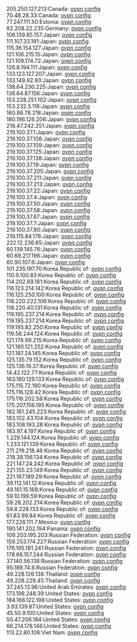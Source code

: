 205.250.127.213:Canada: [ovpn config](vpn/205_250_127_213.ovpn)  
70.48.28.33:Canada: [ovpn config](vpn/70_48_28_33.ovpn)  
77.247.111.50:Estonia: [ovpn config](vpn/77_247_111_50.ovpn)  
82.208.22.235:Germany: [ovpn config](vpn/82_208_22_235.ovpn)  
106.139.85.157:Japan: [ovpn config](vpn/106_139_85_157.ovpn)  
111.107.33.191:Japan: [ovpn config](vpn/111_107_33_191.ovpn)  
115.36.154.127:Japan: [ovpn config](vpn/115_36_154_127.ovpn)  
121.106.215.15:Japan: [ovpn config](vpn/121_106_215_15.ovpn)  
121.109.174.72:Japan: [ovpn config](vpn/121_109_174_72.ovpn)  
126.8.194.111:Japan: [ovpn config](vpn/126_8_194_111.ovpn)  
133.123.127.207:Japan: [ovpn config](vpn/133_123_127_207.ovpn)  
133.149.92.93:Japan: [ovpn config](vpn/133_149_92_93.ovpn)  
138.64.230.225:Japan: [ovpn config](vpn/138_64_230_225.ovpn)  
138.64.87.156:Japan: [ovpn config](vpn/138_64_87_156.ovpn)  
153.228.251.102:Japan: [ovpn config](vpn/153_228_251_102.ovpn)  
153.232.5.118:Japan: [ovpn config](vpn/153_232_5_118.ovpn)  
160.86.78.218:Japan: [ovpn config](vpn/160_86_78_218.ovpn)  
180.196.126.206:Japan: [ovpn config](vpn/180_196_126_206.ovpn)  
218.47.242.251:Japan: [ovpn config](vpn/218_47_242_251.ovpn)  
219.100.37.1:Japan: [ovpn config](vpn/219_100_37_1.ovpn)  
219.100.37.108:Japan: [ovpn config](vpn/219_100_37_108.ovpn)  
219.100.37.109:Japan: [ovpn config](vpn/219_100_37_109.ovpn)  
219.100.37.125:Japan: [ovpn config](vpn/219_100_37_125.ovpn)  
219.100.37.138:Japan: [ovpn config](vpn/219_100_37_138.ovpn)  
219.100.37.19:Japan: [ovpn config](vpn/219_100_37_19.ovpn)  
219.100.37.205:Japan: [ovpn config](vpn/219_100_37_205.ovpn)  
219.100.37.211:Japan: [ovpn config](vpn/219_100_37_211.ovpn)  
219.100.37.213:Japan: [ovpn config](vpn/219_100_37_213.ovpn)  
219.100.37.22:Japan: [ovpn config](vpn/219_100_37_22.ovpn)  
219.100.37.4:Japan: [ovpn config](vpn/219_100_37_4.ovpn)  
219.100.37.50:Japan: [ovpn config](vpn/219_100_37_50.ovpn)  
219.100.37.58:Japan: [ovpn config](vpn/219_100_37_58.ovpn)  
219.100.37.67:Japan: [ovpn config](vpn/219_100_37_67.ovpn)  
219.100.37.7:Japan: [ovpn config](vpn/219_100_37_7.ovpn)  
219.100.37.90:Japan: [ovpn config](vpn/219_100_37_90.ovpn)  
219.115.84.176:Japan: [ovpn config](vpn/219_115_84_176.ovpn)  
222.12.236.65:Japan: [ovpn config](vpn/222_12_236_65.ovpn)  
60.139.145.76:Japan: [ovpn config](vpn/60_139_145_76.ovpn)  
60.69.217.196:Japan: [ovpn config](vpn/60_69_217_196.ovpn)  
60.90.107.6:Japan: [ovpn config](vpn/60_90_107_6.ovpn)  
101.235.197.70:Korea Republic of: [ovpn config](vpn/101_235_197_70.ovpn)  
110.9.100.83:Korea Republic of: [ovpn config](vpn/110_9_100_83.ovpn)  
114.202.69.181:Korea Republic of: [ovpn config](vpn/114_202_69_181.ovpn)  
116.123.214.142:Korea Republic of: [ovpn config](vpn/116_123_214_142.ovpn)  
116.125.250.100:Korea Republic of: [ovpn config](vpn/116_125_250_100.ovpn)  
118.220.222.106:Korea Republic of: [ovpn config](vpn/118_220_222_106.ovpn)  
118.220.40.131:Korea Republic of: [ovpn config](vpn/118_220_40_131.ovpn)  
119.195.237.214:Korea Republic of: [ovpn config](vpn/119_195_237_214.ovpn)  
119.195.237.214:Korea Republic of: [ovpn config](vpn/119_195_237_214.ovpn)  
119.195.82.250:Korea Republic of: [ovpn config](vpn/119_195_82_250.ovpn)  
119.56.244.124:Korea Republic of: [ovpn config](vpn/119_56_244_124.ovpn)  
121.176.99.215:Korea Republic of: [ovpn config](vpn/121_176_99_215.ovpn)  
121.180.121.252:Korea Republic of: [ovpn config](vpn/121_180_121_252.ovpn)  
121.187.24.145:Korea Republic of: [ovpn config](vpn/121_187_24_145.ovpn)  
125.135.79.152:Korea Republic of: [ovpn config](vpn/125_135_79_152.ovpn)  
125.136.19.37:Korea Republic of: [ovpn config](vpn/125_136_19_37.ovpn)  
14.42.122.77:Korea Republic of: [ovpn config](vpn/14_42_122_77.ovpn)  
163.180.129.133:Korea Republic of: [ovpn config](vpn/163_180_129_133.ovpn)  
175.115.72.190:Korea Republic of: [ovpn config](vpn/175_115_72_190.ovpn)  
175.116.128.42:Korea Republic of: [ovpn config](vpn/175_116_128_42.ovpn)  
175.116.202.58:Korea Republic of: [ovpn config](vpn/175_116_202_58.ovpn)  
175.207.156.195:Korea Republic of: [ovpn config](vpn/175_207_156_195.ovpn)  
182.161.245.223:Korea Republic of: [ovpn config](vpn/182_161_245_223.ovpn)  
183.102.43.104:Korea Republic of: [ovpn config](vpn/183_102_43_104.ovpn)  
183.108.193.28:Korea Republic of: [ovpn config](vpn/183_108_193_28.ovpn)  
183.97.4.197:Korea Republic of: [ovpn config](vpn/183_97_4_197.ovpn)  
1.229.144.124:Korea Republic of: [ovpn config](vpn/1_229_144_124.ovpn)  
1.233.121.139:Korea Republic of: [ovpn config](vpn/1_233_121_139.ovpn)  
211.219.218.46:Korea Republic of: [ovpn config](vpn/211_219_218_46.ovpn)  
218.38.156.134:Korea Republic of: [ovpn config](vpn/218_38_156_134.ovpn)  
221.147.24.242:Korea Republic of: [ovpn config](vpn/221_147_24_242.ovpn)  
221.155.23.149:Korea Republic of: [ovpn config](vpn/221_155_23_149.ovpn)  
221.167.189.29:Korea Republic of: [ovpn config](vpn/221_167_189_29.ovpn)  
39.112.141.12:Korea Republic of: [ovpn config](vpn/39_112_141_12.ovpn)  
49.161.15.168:Korea Republic of: [ovpn config](vpn/49_161_15_168.ovpn)  
59.10.199.59:Korea Republic of: [ovpn config](vpn/59_10_199_59.ovpn)  
59.28.202.214:Korea Republic of: [ovpn config](vpn/59_28_202_214.ovpn)  
59.8.228.133:Korea Republic of: [ovpn config](vpn/59_8_228_133.ovpn)  
61.83.99.84:Korea Republic of: [ovpn config](vpn/61_83_99_84.ovpn)  
177.228.111.7:Mexico: [ovpn config](vpn/177_228_111_7.ovpn)  
190.141.202.194:Panama: [ovpn config](vpn/190_141_202_194.ovpn)  
109.203.195.203:Russian Federation: [ovpn config](vpn/109_203_195_203.ovpn)  
159.253.174.227:Russian Federation: [ovpn config](vpn/159_253_174_227.ovpn)  
176.195.181.241:Russian Federation: [ovpn config](vpn/176_195_181_241.ovpn)  
178.66.157.244:Russian Federation: [ovpn config](vpn/178_66_157_244.ovpn)  
37.140.56.138:Russian Federation: [ovpn config](vpn/37_140_56_138.ovpn)  
95.189.74.8:Russian Federation: [ovpn config](vpn/95_189_74_8.ovpn)  
49.228.126.138:Thailand: [ovpn config](vpn/49_228_126_138.ovpn)  
49.228.229.45:Thailand: [ovpn config](vpn/49_228_229_45.ovpn)  
37.245.13.96:United Arab Emirates: [ovpn config](vpn/37_245_13_96.ovpn)  
173.198.248.39:United States: [ovpn config](vpn/173_198_248_39.ovpn)  
184.166.122.198:United States: [ovpn config](vpn/184_166_122_198.ovpn)  
3.93.139.87:United States: [ovpn config](vpn/3_93_139_87.ovpn)  
45.50.9.100:United States: [ovpn config](vpn/45_50_9_100.ovpn)  
50.47.206.184:United States: [ovpn config](vpn/50_47_206_184.ovpn)  
66.214.178.146:United States: [ovpn config](vpn/66_214_178_146.ovpn)  
113.22.80.108:Viet Nam: [ovpn config](vpn/113_22_80_108.ovpn)  
